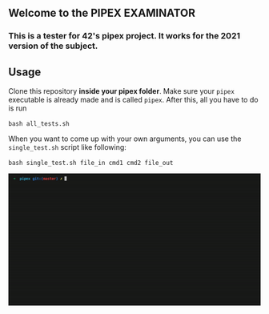 ## Welcome to the PIPEX EXAMINATOR

### This is a tester for 42's pipex project. It works for the 2021 version of the subject. 

## Usage
Clone this repository **inside your pipex folder**. Make sure your `pipex` executable is already made and is called `pipex`.
After this, all you have to do is run

```console
bash all_tests.sh
```

When you want to come up with your own arguments, you can use the `single_test.sh` script like following:
```console
bash single_test.sh file_in cmd1 cmd2 file_out
```


<p align="left">
<img src="pipex_test.gif" alt="animated" width="1000"/>
</p>